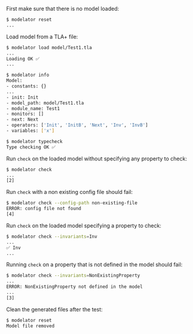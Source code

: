 First make sure that there is no model loaded:

```sh
$ modelator reset
...
```

Load model from a TLA+ file:

```sh
$ modelator load model/Test1.tla
...
Loading OK ✅
...
```

```sh
$ modelator info
Model:
- constants: {}
...
- init: Init
- model_path: model/Test1.tla
- module_name: Test1
- monitors: []
- next: Next
- operators: ['Init', 'InitB', 'Next', 'Inv', 'InvB']
- variables: ['x']
```

```sh
$ modelator typecheck
Type checking OK ✅
```

Run `check` on the loaded model without specifying any property to check:

```sh
$ modelator check
...
[2]
```

Run `check` with a non existing config file should fail:

```sh
$ modelator check --config-path non-existing-file
ERROR: config file not found
[4]
```

Run `check` on the loaded model specifying a property to check:

```sh
$ modelator check --invariants=Inv
...
✅ Inv
...
```

Running `check` on a property that is not defined in the model should fail:

```sh
$ modelator check --invariants=NonExistingProperty
...
ERROR: NonExistingProperty not defined in the model
...
[3]
```

Clean the generated files after the test:

```sh
$ modelator reset
Model file removed
```
